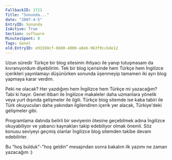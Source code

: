 ```yaml
---
FallbackID: 1721
Title: "Sonunda..."
date: "2007-4-5"
EntryID: Sonunda
IsActive: True
Section: software
MinutesSpent: 0
Tags: Genel
old.EntryID: e91569cf-8600-4000-a8eb-963f0ccbde12
---
```

Uzun süredir Türkçe bir blog sitesinin ihtiyacı ile yanıp tutuşmasam da
kıvranıyordum diyebilirim. Tek bir blog içerisinde hem Türkçe hem
İngilizce içerikleri yayınlamayı düşünürken sonunda üşenmeyip tamamen
iki ayrı blog yapmaya karar verdim.

Peki ne olacak? Her yazdığımı hem İngilizce hem Türkçe mi yazacağım?
Tabi ki hayır. Genel itibari ile İngilizce makaleler daha uzmanlara
yönelik veya yurt dışında gelişmeler ile ilgili. Türkçe blog sitemde ise
kaba tabiri ile Türk okuyucuları daha yakından ilgilendiren içerik yer
alacak, Türkiye'deki gelişmeler gibi.

Programlama dalında belirli bir seviyenin ötesine geçebilmek adına
İngilizce okuyabiliyor ve yabancı kaynakları takip edebiliyor olmak
önemli. Söz konusu seviyeyi geçmiş olanlar İngilizce blog sitemden
takibe devam edebilirler.

Bu "hoş bulduk"-"hoş geldin" mesajından sonra bakalım ilk yazımı ne
zaman yazacağım :)




